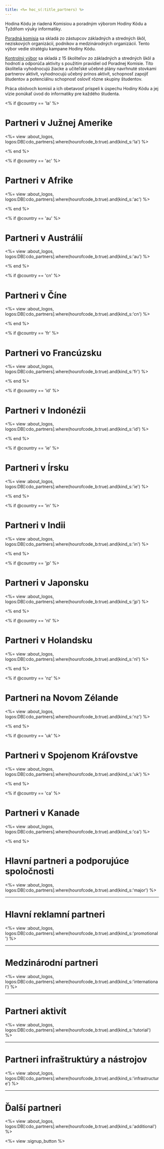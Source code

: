 ```yaml
---
title: <%= hoc_s(:title_partners) %>
---
```

Hodina Kódu je riadená Komisiou a poradným výborom Hodiny Kódu a Tyždňom výuky informatiky.

[Poradná komisia](<%= resolve_url('/advisory-committee') %>) sa skladá zo zástupcov základných a stredných škôl, neziskových organizácií, podnikov a medzinárodných organizácií. Tento výbor vedie stratégiu kampane Hodiny Kódu.

[Kontrolný výbor](<%= resolve_url('/review-committee') %>) sa skladá z 15 školiteľov zo základných a stredných škôl a hodnotí a odporúča aktivity s použitím pravidiel od Poradnej Komisie. Títo školitelia vyhodnocujú žiacke a učiteľské učebné plány navrhnuté stovkami partnerov aktivít, vyhodnocujú učebný prínos aktivít, schopnosť zapojiť študentov a potenciálnu schopnosť osloviť rôzne skupiny študentov.

Práca obidvoch komisií a ich obetavosť prispeli k úspechu Hodiny Kódu a jej vízie ponúkať úvod do informatiky pre každého študenta.

<% if @country == 'la' %>

# Partneri v Južnej Amerike

<%= view :about_logos, logos:DB[:cdo_partners].where(hourofcode_b:true).and(kind_s:'la') %>

<% end %>

<% if @country == 'ac' %>

# Partneri v Afrike

<%= view :about_logos, logos:DB[:cdo_partners].where(hourofcode_b:true).and(kind_s:'ac') %>

<% end %>

<% if @country == 'au' %>

# Partneri v Austrálií

<%= view :about_logos, logos:DB[:cdo_partners].where(hourofcode_b:true).and(kind_s:'au') %>

<% end %>

<% if @country == 'cn' %>

# Partneri v Číne

<%= view :about_logos, logos:DB[:cdo_partners].where(hourofcode_b:true).and(kind_s:'cn') %>

<% end %>

<% if @country == 'fr' %>

# Partneri vo Francúzsku

<%= view :about_logos, logos:DB[:cdo_partners].where(hourofcode_b:true).and(kind_s:'fr') %>

<% end %>

<% if @country == 'id' %>

# Partneri v Indonézii

<%= view :about_logos, logos:DB[:cdo_partners].where(hourofcode_b:true).and(kind_s:'id') %>

<% end %>

<% if @country == 'ie' %>

# Partneri v Írsku

<%= view :about_logos, logos:DB[:cdo_partners].where(hourofcode_b:true).and(kind_s:'ie') %>

<% end %>

<% if @country == 'in' %>

# Partneri v Indii

<%= view :about_logos, logos:DB[:cdo_partners].where(hourofcode_b:true).and(kind_s:'in') %>

<% end %>

<% if @country == 'jp' %>

# Partneri v Japonsku

<%= view :about_logos, logos:DB[:cdo_partners].where(hourofcode_b:true).and(kind_s:'jp') %>

<% end %>

<% if @country == 'nl' %>

# Partneri v Holandsku

<%= view :about_logos, logos:DB[:cdo_partners].where(hourofcode_b:true).and(kind_s:'nl') %>

<% end %>

<% if @country == 'nz' %>

# Partneri na Novom Zélande

<%= view :about_logos, logos:DB[:cdo_partners].where(hourofcode_b:true).and(kind_s:'nz') %>

<% end %>

<% if @country == 'uk' %>

# Partneri v Spojenom Kráľovstve

<%= view :about_logos, logos:DB[:cdo_partners].where(hourofcode_b:true).and(kind_s:'uk') %>

<% end %>

<% if @country == 'ca' %>

# Partneri v Kanade

<%= view :about_logos, logos:DB[:cdo_partners].where(hourofcode_b:true).and(kind_s:'ca') %>

<% end %>

# Hlavní partneri a podporujúce spoločnosti

<%= view :about_logos, logos:DB[:cdo_partners].where(hourofcode_b:true).and(kind_s:'major') %>

---

# Hlavní reklamní partneri

<%= view :about_logos, logos:DB[:cdo_partners].where(hourofcode_b:true).and(kind_s:'promotional') %>

---

# Medzinárodní partneri

<%= view :about_logos, logos:DB[:cdo_partners].where(hourofcode_b:true).and(kind_s:'international') %>

---

# Partneri aktivít

<%= view :about_logos, logos:DB[:cdo_partners].where(hourofcode_b:true).and(kind_s:'tutorial') %>

---

# Partneri infraštruktúry a nástrojov

<%= view :about_logos, logos:DB[:cdo_partners].where(hourofcode_b:true).and(kind_s:'infrastructure') %>

---

# Ďalší partneri

<%= view :about_logos, logos:DB[:cdo_partners].where(hourofcode_b:true).and(kind_s:'additional') %>

<%= view :signup_button %>